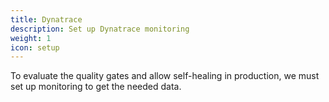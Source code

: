 ```yaml
---
title: Dynatrace
description: Set up Dynatrace monitoring
weight: 1
icon: setup
---
```


To evaluate the quality gates and allow self-healing in production, we must set up monitoring to get the needed data.
